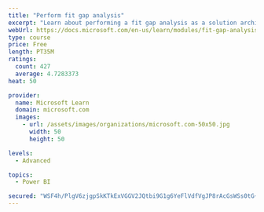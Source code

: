 ```yaml
---
title: "Perform fit gap analysis"
excerpt: "Learn about performing a fit gap analysis as a solution architect for Dynamics 365 and Microsoft Power Platform."
webUrl: https://docs.microsoft.com/en-us/learn/modules/fit-gap-analysis/
type: course
price: Free
length: PT35M
ratings:
  count: 427
  average: 4.7283373
heat: 50

provider:
  name: Microsoft Learn
  domain: microsoft.com
  images:
    - url: /assets/images/organizations/microsoft.com-50x50.jpg
      width: 50
      height: 50

levels:
  - Advanced

topics:
  - Power BI

secured: "WSF4h/PlgV6zjgpSkKTkExVGGV2JQtbi9G1g6YeFlVdfVgJP8rAcGsWSs0tG+M+q/H2eges9zHkHsidBFPAbtdZslAvH4YmglIBSzO9klkQlYvJw9+V2CF5im8nKEdwErXtNUEQx1RW9BlDaI4tcuPW/dKFJdJcEOwBVSMyaGpKBKT8yNuGv3efmvy6CKOz7An25qd2xWL/LAVeH4Sez8PxAp5i0vl4iB/Ny52Rg922wxQlgeYyUdp9ffLkNeH4YRFB/M6GNNJhMsskbgSDwHMyaUXW/0qnh/XKTUP3fDRtl6n310h3YXkIvpwaSeBL3caxGbDNsEfUqBmmw+wjrQgGyscQgPhJGR2+0q/e42RLk7nvD8qR/0Y/TC25+Y+Q3Kq7qvmxfr5Se2cjd7twTx2SrlOv0SWsBztRHj4YVHP4=;m45ruUHzStsYE2j9eSFqJQ=="
---
```


